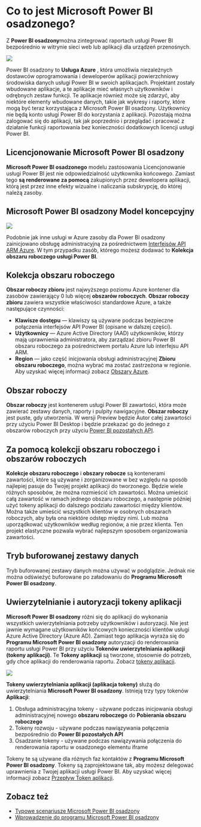 <properties
   pageTitle="Co to jest Microsoft Power BI osadzonego?"
   description="Power BI osadzony umożliwia zintegrowanie raportach usługi Power BI w witrynie sieci web lub aplikacji dla urządzeń przenośnych, więc nie trzeba tworzyć niestandardowe rozwiązania wizualizowanie danych dla użytkowników"
   services="power-bi-embedded"
   documentationCenter=""
   authors="guyinacube"
   manager="erikre"
   editor=""
   tags=""/>
<tags
   ms.service="power-bi-embedded"
   ms.devlang="NA"
   ms.topic="article"
   ms.tgt_pltfrm="NA"
   ms.workload="powerbi"
   ms.date="10/04/2016"
   ms.author="asaxton"/>

# <a name="what-is-microsoft-power-bi-embedded"></a>Co to jest Microsoft Power BI osadzonego?

Z **Power BI osadzony**można zintegrować raportach usługi Power BI bezpośrednio w witrynie sieci web lub aplikacji dla urządzeń przenośnych.

![](media\powerbi-embedded-whats-is\what-is.png)

Power BI osadzony to **Usługa Azure** , która umożliwia niezależnych dostawców oprogramowania i deweloperów aplikacji powierzchniowy środowiska danych usługi Power BI w swoich aplikacjach. Projektant zostały wbudowane aplikacje, a te aplikacje mieć własnych użytkowników i odrębnych zestaw funkcji. Te aplikacje również może się zdarzyć, aby niektóre elementy wbudowane danych, takie jak wykresy i raporty, które mogą być teraz korzystająca z Microsoft Power BI osadzony. Użytkownicy nie będą konto usługi Power BI do korzystania z aplikacji. Pozostają można zalogować się do aplikacji, tak jak poprzednio i przeglądać i pracować z działanie funkcji raportowania bez konieczności dodatkowych licencji usługi Power BI.

## <a name="licensing-for-microsoft-power-bi-embedded"></a>Licencjonowanie Microsoft Power BI osadzony

**Microsoft Power BI osadzonego** modelu zastosowania Licencjonowanie usługi Power BI jest nie odpowiedzialność użytkownika końcowego.  Zamiast tego **są renderowane za pomocą** zakupionych przez dewelopera aplikacji, którą jest przez inne efekty wizualne i naliczania subskrypcję, do której należą zasoby.

## <a name="microsoft-power-bi-embedded-conceptual-model"></a>Microsoft Power BI osadzony Model koncepcyjny

![](media\powerbi-embedded-whats-is\model.png)

Podobnie jak inne usługi w Azure zasoby dla Power BI osadzony zainicjowano obsługę administracyjną za pośrednictwem [Interfejsów API ARM Azure](https://msdn.microsoft.com/library/mt712306.aspx). W tym przypadku zasób, którego możesz dodawać to **Kolekcja obszaru roboczego usługi Power BI**.

## <a name="workspace-collection"></a>Kolekcja obszaru roboczego

**Obszar roboczy zbioru** jest najwyższego poziomu Azure kontener dla zasobów zawierający 0 lub więcej **obszarów roboczych**.  **Obszar roboczy** **zbioru** zawiera wszystkie właściwości standardowe Azure, a także następujące czynności:

-   **Klawisze dostępu** — klawiszy są używane podczas bezpieczne połączenia interfejsów API Power BI (opisane w dalszej części).
-   **Użytkownicy** — Azure Active Directory (AAD) użytkowników, którzy mają uprawnienia administratora, aby zarządzać zbioru Power BI obszaru roboczego za pośrednictwem portalu Azure lub interfejsu API ARM.
-   **Region** — jako część inicjowania obsługi administracyjnej **Zbioru obszaru roboczego**, można wybrać ma zostać zastrzeżona w regionie. Aby uzyskać więcej informacji zobacz [Obszary Azure](https://azure.microsoft.com/regions/).

## <a name="workspace"></a>Obszar roboczy

**Obszar roboczy** jest kontenerem usługi Power BI zawartości, która może zawierać zestawy danych, raporty i pulpity nawigacyjne. **Obszar roboczy** jest puste, gdy utworzenia. W wersji Preview będzie Autor całej zawartości przy użyciu Power BI Desktop i będzie przekazać go do jednego z obszarów roboczych przy użyciu [Power BI pozostałych API](http://docs.powerbi.apiary.io/reference).

## <a name="using-workspace-collections-and-workspaces"></a>Za pomocą kolekcji obszaru roboczego i obszarów roboczych
**Kolekcje obszaru roboczego** i **obszary robocze** są kontenerami zawartości, które są używane i zorganizowane w bez względu na sposób najlepiej pasuje do Twojej projekt aplikacji do tworzonego. Będzie wiele różnych sposobów, że można rozmieścić ich zawartości. Można umieścić całą zawartość w ramach jednego obszaru roboczego, a następnie później użyć tokeny aplikacji do dalszego podziału zawartości między klientów. Można także umieścić wszystkich klientów w osobnych obszarach roboczych, aby była ona niektóre odstęp między nimi. Lub można uporządkować użytkowników według regionów, a nie przez klienta. Ten projekt elastyczne pozwala wybrać najlepszym sposobem organizowania zawartości.

## <a name="cached-datasets"></a>Tryb buforowanej zestawy danych

Tryb buforowanej zestawy danych można używać w podglądzie.  Jednak nie można odświeżyć buforowane po załadowaniu do **Programu Microsoft Power BI osadzony**.

## <a name="authentication-and-authorization-with-app-tokens"></a>Uwierzytelnianie i autoryzacji tokeny aplikacji

**Microsoft Power BI osadzony** różni się do aplikacji do wykonania wszystkich uwierzytelniania potrzeby użytkowników i autoryzacji. Nie jest jawnie wymagane użytkowników końcowych konieczności klientów usługi Azure Active Directory (Azure AD).  Zamiast tego aplikacja wyraża się do **Programu Microsoft Power BI osadzony** autoryzacji do renderowania raportu usługi Power BI przy użyciu **Tokenów uwierzytelniania aplikacji (tokeny aplikacji)**.  Te **Tokeny aplikacji** są tworzone, stosownie do potrzeb, gdy chce aplikacji do renderowania raportu.  Zobacz [tokeny aplikacji](power-bi-embedded-get-started-sample.md#key-flow).

![](media\powerbi-embedded-whats-is\app-tokens.png)

**Tokeny uwierzytelniania aplikacji (aplikacja tokeny)** służą do uwierzytelniania **Microsoft Power BI osadzony**.  Istnieją trzy typy tokenów **Aplikacji**:

1.  Obsługa administracyjna tokeny - używane podczas inicjowania obsługi administracyjnej nowego **obszaru roboczego** do **Pobierania obszaru roboczego**
2.  Tokeny rozwoju - używane podczas nawiązywania połączenia bezpośrednio do **Power BI pozostałych API**
3.  Osadzanie tokeny - używane podczas nawiązywania połączenia do renderowania raportu w osadzonego elementu iframe

Tokeny te są używane dla różnych faz kontaktów z **Programu Microsoft Power BI osadzony**.  Tokeny są zaprojektowane tak, aby możesz delegować uprawnienia z Twojej aplikacji usługi Power BI. Aby uzyskać więcej informacji zobacz [Przepływ Token aplikacji](power-bi-embedded-app-token-flow.md).

## <a name="see-also"></a>Zobacz też
- [Typowe scenariusze Microsoft Power BI osadzony](power-bi-embedded-scenarios.md)
- [Wprowadzenie do programu Microsoft Power BI osadzony](power-bi-embedded-get-started.md)
